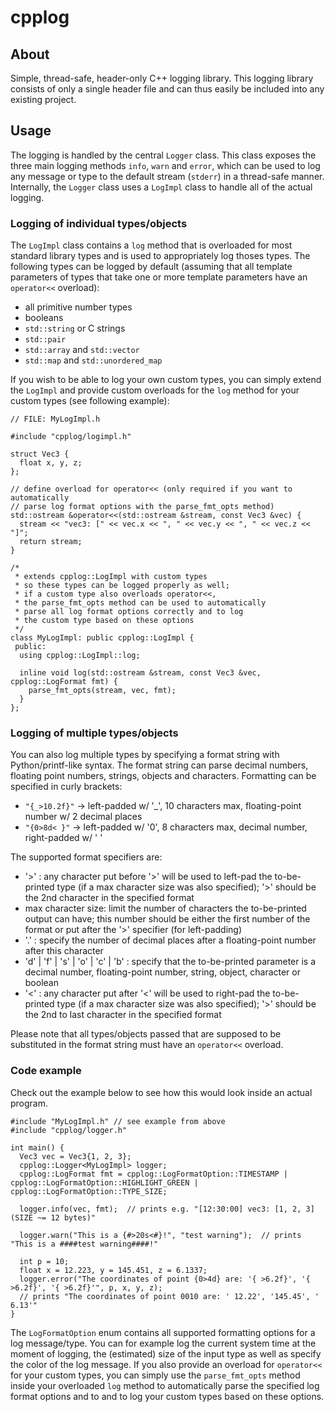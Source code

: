 # cpplog

## About

Simple, thread-safe, header-only C++ logging library.
This logging library consists of only a single header file and can thus easily be included into any existing project.

## Usage

The logging is handled by the central `Logger` class. This class exposes the three main logging methods `info`, `warn` and `error`, which can be used to log any message or type to the default stream (`stderr`) in a thread-safe manner.
Internally, the `Logger` class uses a `LogImpl` class to handle all of the actual logging.

### Logging of individual types/objects

The `LogImpl` class contains a `log` method that is overloaded for most standard library types and is used to appropriately log thoses types. The following types can be logged by default (assuming that all template parameters of types that take one or more template parameters have an `operator<<` overload):
- all primitive number types
- booleans
- `std::string` or C strings
- `std::pair`
- `std::array` and `std::vector`
- `std::map` and `std::unordered_map`

If you wish to be able to log your own custom types, you can simply extend the `LogImpl` and provide custom overloads for the `log` method for your custom types (see following example):
```
// FILE: MyLogImpl.h

#include "cpplog/logimpl.h"

struct Vec3 {
  float x, y, z;
};

// define overload for operator<< (only required if you want to automatically
// parse log format options with the parse_fmt_opts method)
std::ostream &operator<<(std::ostream &stream, const Vec3 &vec) {
  stream << "vec3: [" << vec.x << ", " << vec.y << ", " << vec.z << "]";
  return stream;
}

/*
 * extends cpplog::LogImpl with custom types
 * so these types can be logged properly as well;
 * if a custom type also overloads operator<<,
 * the parse_fmt_opts method can be used to automatically
 * parse all log format options correctly and to log
 * the custom type based on these options
 */
class MyLogImpl: public cpplog::LogImpl {
 public:
  using cpplog::LogImpl::log;

  inline void log(std::ostream &stream, const Vec3 &vec, cpplog::LogFormat fmt) {
    parse_fmt_opts(stream, vec, fmt);
  }
};
```

### Logging of multiple types/objects

You can also log multiple types by specifying a format string with Python/printf-like syntax. The format string can parse decimal numbers, floating point numbers, strings, objects and characters. Formatting can be specified in curly brackets:
- `"{_>10.2f}"` -> left-padded w/ '_', 10 characters max, floating-point number w/ 2 decimal places
- `"{0>8d< }"`   -> left-padded w/ '0', 8 characters max, decimal number, right-padded w/ ' '

The supported format specifiers are:
- '>' : any character put before '>' will be used to left-pad the to-be-printed type (if a max character size was also specified); '>' should be the 2nd character in the specified format
- max character size: limit the number of characters the to-be-printed output can have; this number should be either the first number of the format or put after the '>' specifier (for left-padding)
- '.' : specify the number of decimal places after a floating-point number after this character
- 'd' | 'f' | 's' | 'o' | 'c' | 'b' : specify that the to-be-printed parameter is a decimal number, floating-point number, string, object, character or boolean
- '<' : any character put after '<' will be used to right-pad the to-be-printed type (if a max character size was also specified); '>' should be the 2nd to last character in the specified format

Please note that all types/objects passed that are supposed to be substituted in the format string must have an `operator<<` overload.

### Code example

Check out the example below to see how this would look inside an actual program.

```
#include "MyLogImpl.h" // see example from above
#include "cpplog/logger.h"

int main() {
  Vec3 vec = Vec3{1, 2, 3};
  cpplog::Logger<MyLogImpl> logger;
  cpplog::LogFormat fmt = cpplog::LogFormatOption::TIMESTAMP | cpplog::LogFormatOption::HIGHLIGHT_GREEN | cpplog::LogFormatOption::TYPE_SIZE;

  logger.info(vec, fmt);  // prints e.g. "[12:30:00] vec3: [1, 2, 3] (SIZE ~= 12 bytes)"

  logger.warn("This is a {#>20s<#}!", "test warning");  // prints "This is a ####test warning####!"

  int p = 10;
  float x = 12.223, y = 145.451, z = 6.1337;
  logger.error("The coordinates of point {0>4d} are: '{ >6.2f}', '{ >6.2f}', '{ >6.2f}'", p, x, y, z);
  // prints "The coordinates of point 0010 are: ' 12.22', '145.45', '  6.13'"
}
```

The `LogFormatOption` enum contains all supported formatting options for a log message/type. You can for example log the current system time at the moment of logging, the (estimated) size of the input type as well as specify the color of the log message. If you also provide an overload for `operator<<` for your custom types, you can simply use the `parse_fmt_opts` method inside your overloaded `log` method to automatically parse the specified log format options and to and to log your custom types based on these options.
